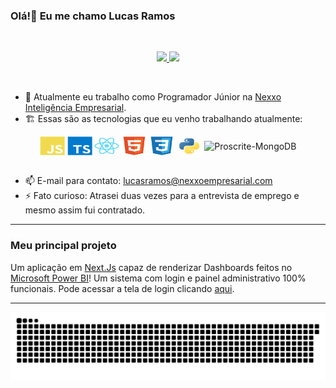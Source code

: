 ### Olá!👋 Eu me chamo Lucas Ramos

&nbsp;
&nbsp;
&nbsp;

<div align="center">
  <a href="https://github.com/MrProscrite">
  <img height="180em" src="https://github-readme-stats.vercel.app/api?username=MrProscrite&show_icons=true&theme=dracula&include_all_commits=true&count_private=true"/>
  <img height="180em" src="https://github-readme-stats.vercel.app/api/top-langs/?username=MrProscrite&layout=compact&langs_count=7&theme=dracula"/>
  </a>
</div>

&nbsp;
&nbsp;
&nbsp;

- 🔭 Atualmente eu trabalho como Programador Júnior na [Nexxo Inteligência Empresarial](https://www.linkedin.com/company/nexxo-intelig%C3%AAncia-empresarial/mycompany/).
- 🏗️ Essas são as tecnologias que eu venho trabalhando atualmente:
<div style="display: inline_block" align="center">
  <img align="center" alt="Proscrite-Js" height="30" width="40" src="https://raw.githubusercontent.com/devicons/devicon/master/icons/javascript/javascript-plain.svg">
  <img align="center" alt="Proscrite-Ts" height="30" width="40" src="https://raw.githubusercontent.com/devicons/devicon/master/icons/typescript/typescript-plain.svg">
  <img align="center" alt="Proscrite-React" height="30" width="40" src="https://raw.githubusercontent.com/devicons/devicon/master/icons/react/react-original.svg">
  <img align="center" alt="Proscrite-HTML" height="30" width="40" src="https://raw.githubusercontent.com/devicons/devicon/master/icons/html5/html5-original.svg">
  <img align="center" alt="Proscrite-CSS" height="30" width="40" src="https://raw.githubusercontent.com/devicons/devicon/master/icons/css3/css3-original.svg">
  <img align="center" alt="Proscrite-Python" height="30" width="40" src="https://raw.githubusercontent.com/devicons/devicon/master/icons/python/python-original.svg">
  <img align="center" alt="Proscrite-MongoDB" height="30" width="40" src="https://cdn.jsdelivr.net/gh/devicons/devicon/icons/mongodb/mongodb-original-wordmark.svg">
  <br>
  <br>
</div>

- 📫 E-mail para contato: lucasramos@nexxoempresarial.com
- ⚡ Fato curioso: Atrasei duas vezes para a entrevista de emprego e mesmo assim fui contratado.
---
### Meu principal projeto

Um aplicação em [Next.Js](https://nextjs.org/) capaz de renderizar Dashboards feitos no [Microsoft Power BI](https://powerbi.microsoft.com/pt-br/)! Um sistema com login e painel administrativo 100% funcionais. Pode acessar a tela de login clicando [aqui](dashboard.nexxoempresarial.com.br).

---

![Snake animation](https://github.com/mrproscrite/mrproscrite/blob/output/github-contribution-grid-snake.svg)

